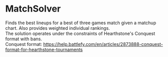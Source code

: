 # MatchSolver
Finds the best lineups for a best of three games match given a matchup chart. Also provides weighted individual rankings.  
The solution operates under the constraints of Hearthstone's Conquest format with bans.  
Conquest format: https://help.battlefy.com/en/articles/2873888-conquest-format-for-hearthstone-tournaments
